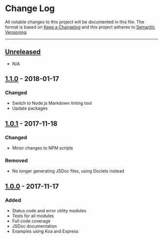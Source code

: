 # Change Log

All notable changes to this project will be documented in this file. The format is based on
[Keep a Changelog](http://keepachangelog.com/en/1.0.0/) and this project adheres to
[Semantic Versioning](http://semver.org/spec/v2.0.0.html).

---

## [Unreleased](https://github.com/greylocklabs/http/compare/1.1.0...HEAD)

- N/A

## [1.1.0](https://github.com/greylocklabs/http/compare/1.0.1...1.1.0) - 2018-01-17

### Changed

- Switch to Node.js Markdown linting tool
- Update packages

## [1.0.1](https://github.com/greylocklabs/http/compare/1.0.0...1.0.1) - 2017-11-18

### Changed

- Minor changes to NPM scripts

### Removed

- No longer generating JSDoc files, using Doclets instead

## [1.0.0](https://github.com/greylocklabs/http/releases/tag/1.0.0) - 2017-11-17

### Added

- Status code and error utility modules
- Tests for all modules
- Full code coverage
- JSDoc documentation
- Examples using Koa and Express
